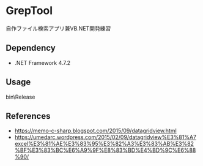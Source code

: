 # GrepTool
自作ファイル検索アプリ兼VB.NET開発練習

## Dependency
 -  .NET Framework 4.7.2
 
## Usage
bin\Release

## References
 - https://memo-c-sharp.blogspot.com/2015/09/datagridview.html
 - https://umedarc.wordpress.com/2015/02/09/datagridview%E3%81%A7excel%E3%81%AE%E3%83%95%E3%82%A3%E3%83%AB%E3%82%BF%E3%83%BC%E6%A9%9F%E8%83%BD%E4%BD%9C%E6%88%90/
